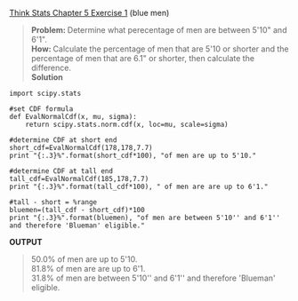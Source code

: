 [Think Stats Chapter 5 Exercise 1](http://greenteapress.com/thinkstats2/html/thinkstats2006.html#toc50) (blue men)
><b>Problem: </b>Determine what perecentage of men are between 5'10" and 6'1".<br> 
><b>How: </b>Calculate the percentage of men that are 5'10 or shorter and the percentage of men that are 6.1" or shorter, then calculate the difference.<br>
><b>Solution </b><br>

    import scipy.stats

    #set CDF formula
    def EvalNormalCdf(x, mu, sigma):
        return scipy.stats.norm.cdf(x, loc=mu, scale=sigma)
    
    #determine CDF at short end   
    short_cdf=EvalNormalCdf(178,178,7.7)
    print "{:.3}%".format(short_cdf*100), "of men are up to 5'10."
    
    #determine CDF at tall end
    tall_cdf=EvalNormalCdf(185,178,7.7)
    print "{:.3}%".format(tall_cdf*100), " of men are are up to 6'1."
    
    #tall - short = %range
    bluemen=(tall_cdf - short_cdf)*100
    print "{:.3}%".format(bluemen), "of men are between 5'10'' and 6'1'' and therefore 'Blueman' eligible."
<b> OUTPUT</b></br>
>50.0% of men are up to 5'10.<br>
>81.8%  of men are are up to 6'1.<br>
>31.8% of men are between 5'10'' and 6'1'' and therefore 'Blueman' eligible.
